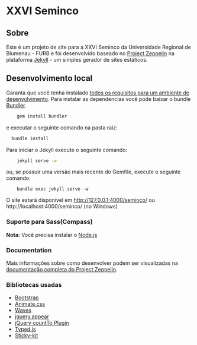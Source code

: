 # XXVI Seminco

## Sobre
Este é um projeto de site para a XXVI Seminco da Universidade Regional de Blumenau - FURB e foi desenvolvido baseado no [Project Zeppelin](https://github.com/gdg-x/zeppelin) na plataforma [Jekyll](http://jekyllrb.com/) - um simples gerador de sites estáticos.

## Desenvolvimento local

Garanta que você tenha instalado [todos os requisitos para um ambiente de desenvolvimento](http://jekyllrb.com/docs/installation/).
Para instalar as dependencias você pode baixar o bundle [Bundler](http://bundler.io/).
```bash
    gem install bundler
```
e executar o seguinte comando na pasta raiz:

```bash
  bundle install
```  

Para iniciar o Jekyll execute o seguinte comando:
```bash
    jekyll serve -w
```
ou, se possuir uma versão mais recente do Gemfile, execute o seguinte comando:
```base
    bundle exec jekyll serve -w
```

O site estará disponível em http://127.0.0.1:4000/seminco/ ou http://localhost:4000/seminco/ (no Windows)

### Suporte para Sass(Compass)
**Nota:** Você precisa instalar o [Node.js](http://nodejs.org/download/)

### Documentation
Mais informações sobre como desenvolver podem ser visualizadas na [documentação completa do Project Zeppelin](https://github.com/gdg-x/zeppelin/wiki).

### Bibliotecas usadas
* [Bootstrap](https://github.com/twbs/bootstrap)
* [Animate.css](https://github.com/daneden/animate.css)
* [Waves](https://github.com/publicis-indonesia/Waves)
* [jquery.appear](https://github.com/bas2k/jquery.appear)
* [jQuery countTo Plugin](https://github.com/mhuggins/jquery-countTo)
* [Typed.js](https://github.com/mattboldt/typed.js)
* [Sticky-kit](https://github.com/leafo/sticky-kit)
